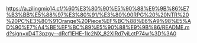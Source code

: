 https://a.zilingmio14.cf/%60%E3%80%90%E5%90%88%E9%9B%86%E7%B3%BB%E5%88%97%E3%80%91/%E3%80%90RPG%20%20NTR%20%20PC%E3%80%91Orange%20Piece%EF%BC%88%E6%A9%98%E5%AD%90%E7%A4%BE%EF%BC%89%E5%90%88%E9%9B%86/README.md?sign=xD4T3pzgy--dRcf1EHE-1Ic2NX_82XlRd7yiLctP74w%3D%3A0